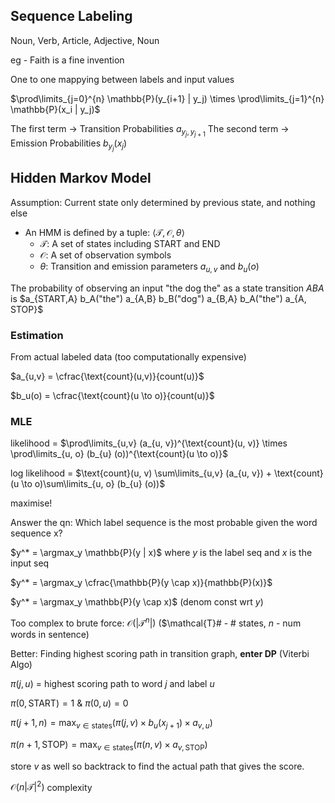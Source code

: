 ## Sequence Labeling

Noun, Verb, Article, Adjective, Noun

eg - Faith is a fine invention

One to one mappying between labels and input values

$\prod\limits_{j=0}^{n} \mathbb{P}(y_{i+1} | y_j) \times \prod\limits_{j=1}^{n} \mathbb{P}(x_i | y_j)$

The first term -> Transition Probabilities $a_{y_j, y_{j+1}}$
The second term -> Emission Probabilities $b_{y_j} (x_j)$

## Hidden Markov Model

Assumption: Current state only determined by previous state, and nothing else

- An HMM is defined by a tuple: $\langle \mathcal{T}, \mathcal{O}, \theta \rangle$
    - $\mathcal{T}$: A set of states including START and END
    - $\mathcal{O}$: A set of observation symbols
    - $\theta$: Transition and emission parameters $a_{u,v}$ and $b_u (o)$

The probability of observing an input "the dog the" as a state transition $A B A$ is $a_{START,A} b_A("the") a_{A,B} b_B("dog") a_{B,A} b_A("the") a_{A, STOP}$

### Estimation

From actual labeled data (too computationally expensive)

$a_{u,v} = \cfrac{\text{count}(u,v)}{count(u)}$

$b_u(o) = \cfrac{\text{count}(u \to o)}{count(u)}$

### MLE

likelihood = $\prod\limits_{u,v} (a_{u, v})^{\text{count}(u, v)} \times \prod\limits_{u, o} (b_{u} (o))^{\text{count}(u \to o)}$

log likelihood = $\text{count}(u, v) \sum\limits_{u,v} (a_{u, v}) + \text{count}(u \to o)\sum\limits_{u, o} (b_{u} (o))$

maximise!

Answer the qn: Which label sequence is the most probable given the word sequence x?

$y^* = \argmax_y \mathbb{P}(y | x)$ where $y$ is the label seq and $x$ is the input seq

$y^* = \argmax_y \cfrac{\mathbb{P}(y \cap x)}{mathbb{P}(x)}$

$y^* = \argmax_y \mathbb{P}(y \cap x)$ (denom const wrt $y$)

Too complex to brute force: $\mathcal{O}(|\mathcal{T}^n|)$ ($\mathcal{T}# - # states, $n$ - num words in sentence)

Better: Finding highest scoring path in transition graph, **enter DP** (Viterbi Algo)

$\pi(j, u)$ = highest scoring path to word $j$ and label $u$

$\pi(0, \text{START}) = 1$ & $\pi(0, u) = 0$

$\pi(j+1, n) = \max_{v \in \text{states}} (\pi(j, v) \times b_u(x_{j+1}) \times a_{v, u})$

$\pi(n+1, \text{STOP}) = \max_{v \in \text{states}} (\pi(n, v) \times a_{v, \text{STOP}})$

store $v$ as well so backtrack to find the actual path that gives the score.

$\mathcal{O}(n |\mathcal{T}|^2)$ complexity